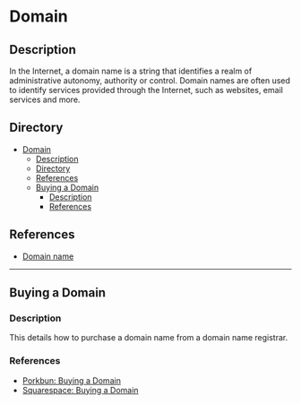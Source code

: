 # Domain

## Description

In the Internet, a domain name is a string that identifies a realm of administrative autonomy, authority or control. Domain names are often used to identify services provided through the Internet, such as websites, email services and more.

## Directory

- [Domain](#domain)
  - [Description](#description)
  - [Directory](#directory)
  - [References](#references)
  - [Buying a Domain](#buying-a-domain)
    - [Description](#description-1)
    - [References](#references-1)

## References

- [Domain name](https://en.wikipedia.org/wiki/Domain_name)

---

## Buying a Domain

### Description

This details how to purchase a domain name from a domain name registrar.

### References

- [Porkbun: Buying a Domain](porkbun.md#buying-a-domain)
- [Squarespace: Buying a Domain](squarespace.md#buying-a-domain)
